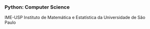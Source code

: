 ### Python: Computer Science 
IME-USP Instituto de Matemática e Estatística da Universidade de São Paulo